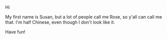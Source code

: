 Hi




My first name is Susan, but a lot of people call me Rose, so y'all can call me that. I'm half Chinese, even though I don't look like it. 


Have fun!
